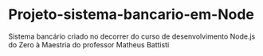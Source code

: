 # Projeto-sistema-bancario-em-Node
Sistema bancário criado no decorrer do curso de desenvolvimento Node.js do Zero à Maestria do professor Matheus Battisti
